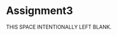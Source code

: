 Assignment3
===========
<!doctype html>
<html>
<head>
	<title>Assingment#3-Around The Wourld</title>
	<meta charset=utf8>
</head>
<body>
	THIS SPACE INTENTIONALLY LEFT BLANK.
<script src="http://thomaswilburn.net/sccc/data/expenditures.js"></script>
<script>	
	var highest = {amount: 0};	 
	for (var i = 0; i < expenditures.length; i ++) {
	var Amoun = expenditures[i];
		if (Amoun.amount > highest.amount) {
		highest = Amoun;
		} 
	}
	var lowest = {amount : highest};
	for (var i = 0; i < expenditures.length; i ++) {
	var Amounn = expenditures[i];
		if (Amounn.amount < lowest.amount) {
		lowest = Amounn;
		} 
	}
	
	average = (parseFloat(highest.amount) + parseFloat(lowest.amount)) / 2;
	console.log("Highest expenditures: " + '"' + highest.country ,
					' " ' + " with " + highest.amount + "  GDP.");
	console.log("Lowestest expenditures: " + '"' + lowest.country ,
					' " ' + " with " + lowest.amount + "  GDP.");
	console.log("Average expenditures: " + average + " GDP.");
	
</script>
</body>
</html>
